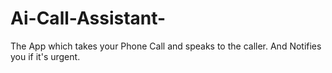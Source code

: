 # Ai-Call-Assistant-
The App which takes your Phone Call and speaks to the caller. And Notifies you if it's urgent.
